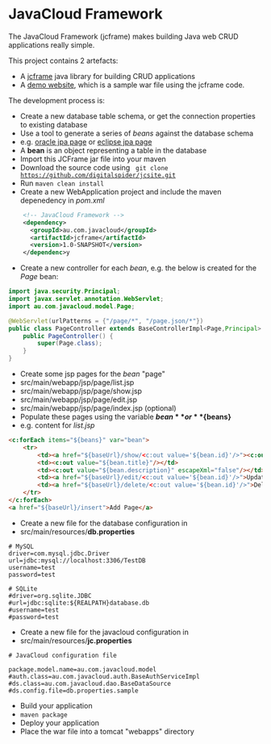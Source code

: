 # JavaCloud Framework

The JavaCloud Framework (jcframe) makes building Java web CRUD applications really simple.

This project contains 2 artefacts:
* A [jcframe](https://github.com/digitalspider/jcsite/tree/master/jcframe) java library for building CRUD applications
* A [demo website](https://github.com/digitalspider/jcsite/tree/master/website), which is a sample war file using the jcframe code.

The development process is:
* Create a new database table schema, or get the connection properties to existing database
* Use a tool to generate a series of *beans* against the database schema
 * e.g. [oracle jpa page](http://www.oracle.com/technetwork/developer-tools/eclipse/jpatutorial-2-092215.html) or [eclipse jpa page](http://help.eclipse.org/juno/index.jsp?topic=%2Forg.eclipse.jpt.doc.user%2Ftasks021.htm)
 * A **bean** is an object representing a table in the database
* Import this JCFrame jar file into your maven
 * Download the source code using <code> git clone https://github.com/digitalspider/jcsite.git </code>
 * Run <code>maven clean install</code>
* Create a new WebApplication project and include the maven depenedency in *pom.xml*
```xml
    <!-- JavaCloud Framework -->
    <dependency>
      <groupId>au.com.javacloud</groupId>
      <artifactId>jcframe</artifactId>
      <version>1.0-SNAPSHOT</version>
    </dependenc>y
```
* Create a new controller for each *bean*, e.g. the below is created for the *Page* bean:
```java
import java.security.Principal;
import javax.servlet.annotation.WebServlet;
import au.com.javacloud.model.Page;

@WebServlet(urlPatterns = {"/page/*", "/page.json/*"})
public class PageController extends BaseControllerImpl<Page,Principal> {
    public PageController() {
		super(Page.class);
	}
}
```
* Create some jsp pages for the *bean* "page"
 * src/main/webapp/jsp/page/list.jsp
 * src/main/webapp/jsp/page/show.jsp
 * src/main/webapp/jsp/page/edit.jsp
 * src/main/webapp/jsp/page/index.jsp (optional)
* Populate these pages using the variable **${bean}** or **${beans}**
 * e.g. content for *list.jsp*
```html
<c:forEach items="${beans}" var="bean">
    <tr>
        <td><a href="${baseUrl}/show/<c:out value='${bean.id}'/>"><c:out value="${bean.id}" /></a></td>
        <td><c:out value="${bean.title}"/></td>
        <td><c:out value="${bean.description}" escapeXml="false"/></td>
        <td><a href="${baseUrl}/edit/<c:out value='${bean.id}'/>">Update</a></td>
        <td><a href="${baseUrl}/delete/<c:out value='${bean.id}'/>">Delete</a></td>
    </tr>
</c:forEach>
<a href="${baseUrl}/insert">Add Page</a>
```
* Create a new file for the database configuration in
 * src/main/resources/**db.properties**
```properties
# MySQL
driver=com.mysql.jdbc.Driver
url=jdbc:mysql://localhost:3306/TestDB
username=test
password=test

# SQLite
#driver=org.sqlite.JDBC
#url=jdbc:sqlite:${REALPATH}database.db
#username=test
#password=test
```
* Create a new file for the javacloud configuration in
 * src/main/resources/**jc.properties**
```properties
# JavaCloud configuration file

package.model.name=au.com.javacloud.model
#auth.class=au.com.javacloud.auth.BaseAuthServiceImpl
#ds.class=au.com.javacloud.dao.BaseDataSource
#ds.config.file=db.properties.sample
```
* Build your application
 * <code>maven package</code>
* Deploy your application
 * Place the war file into a tomcat "webapps" directory
